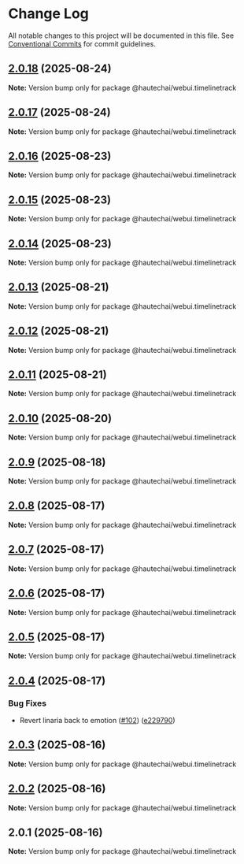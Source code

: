 # Change Log

All notable changes to this project will be documented in this file.
See [Conventional Commits](https://conventionalcommits.org) for commit guidelines.

## [2.0.18](https://github.com/HautechAI/webui/compare/@hautechai/webui.timelinetrack@2.0.17...@hautechai/webui.timelinetrack@2.0.18) (2025-08-24)

**Note:** Version bump only for package @hautechai/webui.timelinetrack

## [2.0.17](https://github.com/HautechAI/webui/compare/@hautechai/webui.timelinetrack@2.0.16...@hautechai/webui.timelinetrack@2.0.17) (2025-08-24)

**Note:** Version bump only for package @hautechai/webui.timelinetrack

## [2.0.16](https://github.com/HautechAI/webui/compare/@hautechai/webui.timelinetrack@2.0.15...@hautechai/webui.timelinetrack@2.0.16) (2025-08-23)

**Note:** Version bump only for package @hautechai/webui.timelinetrack

## [2.0.15](https://github.com/HautechAI/webui/compare/@hautechai/webui.timelinetrack@2.0.14...@hautechai/webui.timelinetrack@2.0.15) (2025-08-23)

**Note:** Version bump only for package @hautechai/webui.timelinetrack

## [2.0.14](https://github.com/HautechAI/webui/compare/@hautechai/webui.timelinetrack@2.0.13...@hautechai/webui.timelinetrack@2.0.14) (2025-08-23)

**Note:** Version bump only for package @hautechai/webui.timelinetrack

## [2.0.13](https://github.com/HautechAI/webui/compare/@hautechai/webui.timelinetrack@2.0.12...@hautechai/webui.timelinetrack@2.0.13) (2025-08-21)

**Note:** Version bump only for package @hautechai/webui.timelinetrack

## [2.0.12](https://github.com/HautechAI/webui/compare/@hautechai/webui.timelinetrack@2.0.11...@hautechai/webui.timelinetrack@2.0.12) (2025-08-21)

**Note:** Version bump only for package @hautechai/webui.timelinetrack

## [2.0.11](https://github.com/HautechAI/webui/compare/@hautechai/webui.timelinetrack@2.0.10...@hautechai/webui.timelinetrack@2.0.11) (2025-08-21)

**Note:** Version bump only for package @hautechai/webui.timelinetrack

## [2.0.10](https://github.com/HautechAI/webui/compare/@hautechai/webui.timelinetrack@2.0.9...@hautechai/webui.timelinetrack@2.0.10) (2025-08-20)

**Note:** Version bump only for package @hautechai/webui.timelinetrack

## [2.0.9](https://github.com/HautechAI/webui/compare/@hautechai/webui.timelinetrack@2.0.8...@hautechai/webui.timelinetrack@2.0.9) (2025-08-18)

**Note:** Version bump only for package @hautechai/webui.timelinetrack

## [2.0.8](https://github.com/HautechAI/webui/compare/@hautechai/webui.timelinetrack@2.0.7...@hautechai/webui.timelinetrack@2.0.8) (2025-08-17)

**Note:** Version bump only for package @hautechai/webui.timelinetrack

## [2.0.7](https://github.com/HautechAI/webui/compare/@hautechai/webui.timelinetrack@2.0.6...@hautechai/webui.timelinetrack@2.0.7) (2025-08-17)

**Note:** Version bump only for package @hautechai/webui.timelinetrack

## [2.0.6](https://github.com/HautechAI/webui/compare/@hautechai/webui.timelinetrack@2.0.5...@hautechai/webui.timelinetrack@2.0.6) (2025-08-17)

**Note:** Version bump only for package @hautechai/webui.timelinetrack

## [2.0.5](https://github.com/HautechAI/webui/compare/@hautechai/webui.timelinetrack@2.0.4...@hautechai/webui.timelinetrack@2.0.5) (2025-08-17)

**Note:** Version bump only for package @hautechai/webui.timelinetrack

## [2.0.4](https://github.com/HautechAI/webui/compare/@hautechai/webui.timelinetrack@2.0.3...@hautechai/webui.timelinetrack@2.0.4) (2025-08-17)

### Bug Fixes

- Revert linaria back to emotion ([#102](https://github.com/HautechAI/webui/issues/102)) ([e229790](https://github.com/HautechAI/webui/commit/e229790dae8eba4b3037bbe41365e5a73ab7f6dc))

## [2.0.3](https://github.com/HautechAI/webui/compare/@hautechai/webui.timelinetrack@2.0.2...@hautechai/webui.timelinetrack@2.0.3) (2025-08-16)

**Note:** Version bump only for package @hautechai/webui.timelinetrack

## [2.0.2](https://github.com/HautechAI/webui/compare/@hautechai/webui.timelinetrack@2.0.1...@hautechai/webui.timelinetrack@2.0.2) (2025-08-16)

**Note:** Version bump only for package @hautechai/webui.timelinetrack

## 2.0.1 (2025-08-16)

**Note:** Version bump only for package @hautechai/webui.timelinetrack
